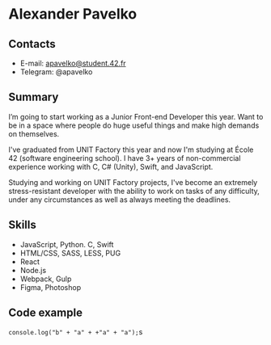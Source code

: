 # Alexander Pavelko

## Contacts
* E-mail: apavelko@student.42.fr
* Telegram: @apavelko

## Summary
I’m going to start working as a Junior Front-end Developer this year. Want to be in a space where people do huge useful things and make high demands on themselves.

I've graduated from UNIT Factory this year and now I'm studying at École 42 (software engineering school). I have 3+ years of non-commercial experience working with C, C# (Unity), Swift, and JavaScript.

Studying and working on UNIT Factory projects, I've become an extremely stress-resistant developer with the ability to work on tasks of any difficulty, under any circumstances as well as always meeting the deadlines.

## Skills
* JavaScript, Python. C, Swift
* HTML/CSS, SASS, LESS, PUG
* React
* Node.js
* Webpack, Gulp
* Figma, Photoshop

## Code example
```console.log("b" + "a" + +"a" + "a");```s
